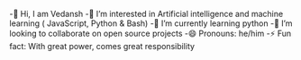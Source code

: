 -👋 Hi, I am Vedansh
-👀 I’m interested in Artificial intelligence and machine learning ( JavaScript, Python & Bash)
-🌱 I’m currently learning python
-💞️ I’m looking to collaborate on open source projects
-😄 Pronouns: he/him
-⚡ Fun fact: With great power, comes great responsibility
